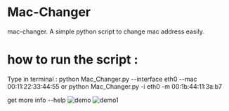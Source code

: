 
# Mac-Changer
mac-changer. A simple python script to change mac address easily.
# how to run the script :
Type in terminal : python Mac_Changer.py --interface eth0 --mac 00:11:22:33:44:55  or  python Mac_Changer.py -i eth0 -m 00:1b:44:11:3a:b7

get more info --help
![demo](https://user-images.githubusercontent.com/81231239/112142581-24ec4880-8bad-11eb-9d9d-1495ae56aacf.jpeg)
![demo1](https://user-images.githubusercontent.com/81231239/112142650-3df4f980-8bad-11eb-8dc9-8e0fb092942e.jpeg)
